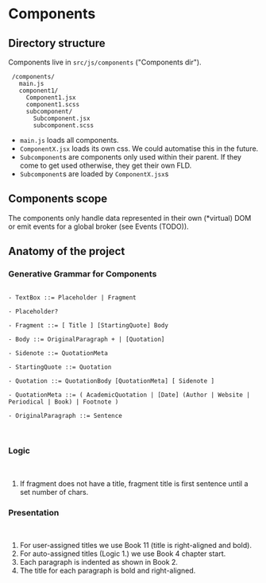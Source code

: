 # Components

## Directory structure

Components live in `src/js/components` ("Components dir").

     /components/
       main.js
       component1/
         Component1.jsx
         component1.scss
         subcomponent/
           Subcomponent.jsx
           subcomponent.scss

- `main.js` loads all components.
- `ComponentX.jsx` loads its own css. We could automatise this in the future.
- `Subcomponent`s are components only used within their parent. If they come to get used otherwise, they get their own FLD.
- `Subcomponent`s are loaded by `ComponentX.jsx`s 

## Components scope

The components only handle data represented in their own (*virtual) DOM or emit events for a global broker (see Events (TODO)).

## Anatomy of the project

### Generative Grammar for Components

```

- TextBox ::= Placeholder | Fragment

- Placeholder?
​
- Fragment ::= [ Title ] [StartingQuote] Body
​
- Body ::= OriginalParagraph + | [Quotation]
​
- Sidenote ::= QuotationMeta
​
- StartingQuote ::= Quotation
​
- Quotation ::= QuotationBody [QuotationMeta] [ Sidenote ]
​
- QuotationMeta ::= ( AcademicQuotation | [Date] (Author | Website | Periodical | Book) | Footnote )
​
- OriginalParagraph ::= Sentence

```
​
### Logic
​
1. If fragment does not have a title, fragment title is first sentence until a set number of chars.
​
### Presentation
​
1. For user-assigned titles we use Book 11 (title is right-aligned and bold).
2. For auto-assigned titles (Logic 1.) we use Book 4 chapter start.
3. Each paragraph is indented as shown in Book 2.
4. The title for each paragraph is bold and right-aligned.